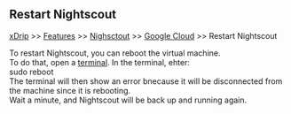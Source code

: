 ## Restart Nightscout
[xDrip](../../README.md) >> [Features](../Features_page.md) >> [Nighsctout](../Nightscout_page.md) >> [Google Cloud](./GoogleCloud.md) >> Restart Nightscout  
  
To restart Nightscout, you can reboot the virtual machine.  
To do that, open a [terminal](./Terminal).  In the terminal, ehter:  
sudo reboot  
The terminal will then show an error bnecause it will be disconnected from the machine since it is rebooting.  
Wait a minute, and Nightscout will be back up and running again.  
  
